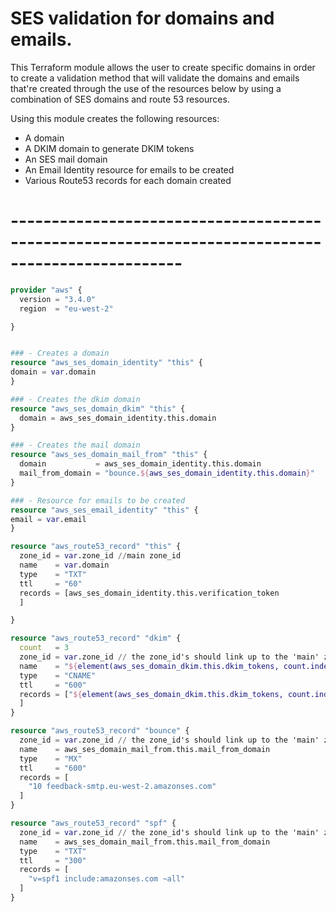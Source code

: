 # SES validation for domains and emails.

This Terraform module allows the user to create specific domains in order to create a validation method that will validate the domains and emails that're created through the use of the resources below by using a combination of SES domains and route 53 resources.

Using this module creates the following resources:
* A domain
* A DKIM domain to generate DKIM tokens
* An SES mail domain
* An Email Identity resource for emails to be created
* Various Route53 records for each domain created
# -------------------------------------------------------------------------------------------------
```terraform
provider "aws" {
  version = "3.4.0"
  region  = "eu-west-2"

}


### - Creates a domain
resource "aws_ses_domain_identity" "this" {
domain = var.domain
}

### - Creates the dkim domain
resource "aws_ses_domain_dkim" "this" {
  domain = aws_ses_domain_identity.this.domain
}

### - Creates the mail domain
resource "aws_ses_domain_mail_from" "this" {
  domain           = aws_ses_domain_identity.this.domain
  mail_from_domain = "bounce.${aws_ses_domain_identity.this.domain}"
}

### - Resource for emails to be created
resource "aws_ses_email_identity" "this" {
email = var.email
}

resource "aws_route53_record" "this" {
  zone_id = var.zone_id //main zone_id
  name    = var.domain
  type    = "TXT"
  ttl     = "60"
  records = [aws_ses_domain_identity.this.verification_token
  ]

}

resource "aws_route53_record" "dkim" {
  count   = 3
  zone_id = var.zone_id // the zone_id's should link up to the 'main' zone_id
  name    = "${element(aws_ses_domain_dkim.this.dkim_tokens, count.index)}._domainkey.${var.domain}"
  type    = "CNAME"
  ttl     = "600"
  records = ["${element(aws_ses_domain_dkim.this.dkim_tokens, count.index)}.dkim.amazonses.com"
  ]
}

resource "aws_route53_record" "bounce" {
  zone_id = var.zone_id // the zone_id's should link up to the 'main' zone_id
  name    = aws_ses_domain_mail_from.this.mail_from_domain
  type    = "MX"
  ttl     = "600"
  records = [
    "10 feedback-smtp.eu-west-2.amazonses.com"
  ]
}

resource "aws_route53_record" "spf" {
  zone_id = var.zone_id // the zone_id's should link up to the 'main' zone_id
  name    = aws_ses_domain_mail_from.this.mail_from_domain
  type    = "TXT"
  ttl     = "300"
  records = [
    "v=spf1 include:amazonses.com ~all"
  ]
}
```

